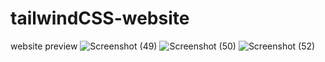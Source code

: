 # tailwindCSS-website
website preview
![Screenshot (49)](https://user-images.githubusercontent.com/102676664/222241963-951bac68-4210-4b54-b27e-0bb18db42764.png)
![Screenshot (50)](https://user-images.githubusercontent.com/102676664/222241976-ca22933a-d809-4034-a6a4-fab41ba91cbd.png)
![Screenshot (52)](https://user-images.githubusercontent.com/102676664/222241984-34bfad21-6f6c-4cdc-a614-78229f8e2310.png)
